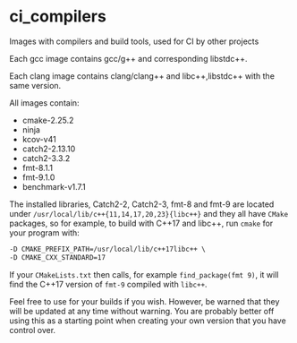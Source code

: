 # ci_compilers
Images with compilers and build tools, used for CI by other projects

Each gcc image contains gcc/g++ and corresponding libstdc++.

Each clang image contains clang/clang++ and libc++,libstdc++ with the same version.

All images contain:
* cmake-2.25.2
* ninja
* kcov-v41
* catch2-2.13.10 
* catch2-3.3.2
* fmt-8.1.1
* fmt-9.1.0
* benchmark-v1.7.1

The installed libraries, Catch2-2, Catch2-3, fmt-8 and fmt-9 are located under
`/usr/local/lib/c++{11,14,17,20,23}{libc++}` and they all have `CMake` packages,
so for example, to build with C++17 and libc++, run `cmake` for your program
with:
```l
-D CMAKE_PREFIX_PATH=/usr/local/lib/c++17libc++ \
-D CMAKE_CXX_STANDARD=17
```

If your `CMakeLists.txt` then calls, for example `find_package(fmt 9)`,
it will find the C++17 version of `fmt-9` compiled with `libc++`.

Feel free to use for your builds if you wish. However, be warned that they will
be updated at any time without warning. You are probably better off using this
as a starting point when creating your own version that you have control over.
